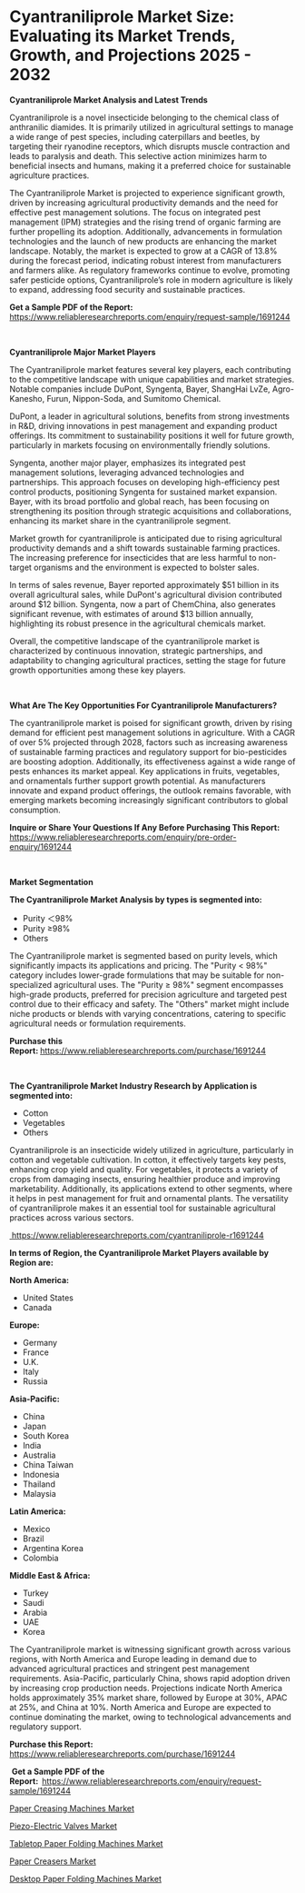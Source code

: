 <p><h1>Cyantraniliprole Market Size: Evaluating its Market Trends, Growth, and Projections 2025 - 2032</h1></p><p><strong>Cyantraniliprole Market Analysis and Latest Trends</strong></p>
<p><p>Cyantraniliprole is a novel insecticide belonging to the chemical class of anthranilic diamides. It is primarily utilized in agricultural settings to manage a wide range of pest species, including caterpillars and beetles, by targeting their ryanodine receptors, which disrupts muscle contraction and leads to paralysis and death. This selective action minimizes harm to beneficial insects and humans, making it a preferred choice for sustainable agriculture practices.</p><p>The Cyantraniliprole Market is projected to experience significant growth, driven by increasing agricultural productivity demands and the need for effective pest management solutions. The focus on integrated pest management (IPM) strategies and the rising trend of organic farming are further propelling its adoption. Additionally, advancements in formulation technologies and the launch of new products are enhancing the market landscape. Notably, the market is expected to grow at a CAGR of 13.8% during the forecast period, indicating robust interest from manufacturers and farmers alike. As regulatory frameworks continue to evolve, promoting safer pesticide options, Cyantraniliprole’s role in modern agriculture is likely to expand, addressing food security and sustainable practices.</p></p>
<p><strong>Get a Sample PDF of the Report:&nbsp;</strong> <a href="https://www.reliableresearchreports.com/enquiry/request-sample/1691244?utm_campaign=34&utm_medium=2&utm_source=Github&utm_content=ia&utm_term=26032025&utm_id=cyantraniliprole">https://www.reliableresearchreports.com/enquiry/request-sample/1691244</a></p>
<p>&nbsp;</p>
<p><strong>Cyantraniliprole Major Market Players</strong></p>
<p><p>The Cyantraniliprole market features several key players, each contributing to the competitive landscape with unique capabilities and market strategies. Notable companies include DuPont, Syngenta, Bayer, ShangHai LvZe, Agro-Kanesho, Furun, Nippon-Soda, and Sumitomo Chemical. </p><p>DuPont, a leader in agricultural solutions, benefits from strong investments in R&D, driving innovations in pest management and expanding product offerings. Its commitment to sustainability positions it well for future growth, particularly in markets focusing on environmentally friendly solutions.</p><p>Syngenta, another major player, emphasizes its integrated pest management solutions, leveraging advanced technologies and partnerships. This approach focuses on developing high-efficiency pest control products, positioning Syngenta for sustained market expansion. Bayer, with its broad portfolio and global reach, has been focusing on strengthening its position through strategic acquisitions and collaborations, enhancing its market share in the cyantraniliprole segment.</p><p>Market growth for cyantraniliprole is anticipated due to rising agricultural productivity demands and a shift towards sustainable farming practices. The increasing preference for insecticides that are less harmful to non-target organisms and the environment is expected to bolster sales.</p><p>In terms of sales revenue, Bayer reported approximately $51 billion in its overall agricultural sales, while DuPont's agricultural division contributed around $12 billion. Syngenta, now a part of ChemChina, also generates significant revenue, with estimates of around $13 billion annually, highlighting its robust presence in the agricultural chemicals market.</p><p>Overall, the competitive landscape of the cyantraniliprole market is characterized by continuous innovation, strategic partnerships, and adaptability to changing agricultural practices, setting the stage for future growth opportunities among these key players.</p></p>
<p>&nbsp;</p>
<p><strong>What Are The Key Opportunities For Cyantraniliprole Manufacturers?</strong></p>
<p><p>The cyantraniliprole market is poised for significant growth, driven by rising demand for efficient pest management solutions in agriculture. With a CAGR of over 5% projected through 2028, factors such as increasing awareness of sustainable farming practices and regulatory support for bio-pesticides are boosting adoption. Additionally, its effectiveness against a wide range of pests enhances its market appeal. Key applications in fruits, vegetables, and ornamentals further support growth potential. As manufacturers innovate and expand product offerings, the outlook remains favorable, with emerging markets becoming increasingly significant contributors to global consumption.</p></p>
<p><strong>Inquire or Share Your Questions If Any Before Purchasing This Report:</strong> <a href="https://www.reliableresearchreports.com/enquiry/pre-order-enquiry/1691244?utm_campaign=34&utm_medium=2&utm_source=Github&utm_content=ia&utm_term=26032025&utm_id=cyantraniliprole">https://www.reliableresearchreports.com/enquiry/pre-order-enquiry/1691244</a></p>
<p>&nbsp;</p>
<p><strong>Market Segmentation</strong></p>
<p><strong>The Cyantraniliprole Market Analysis by types is segmented into:</strong></p>
<p><ul><li>Purity ＜98%</li><li>Purity ≥98%</li><li>Others</li></ul></p>
<p><p>The Cyantraniliprole market is segmented based on purity levels, which significantly impacts its applications and pricing. The "Purity < 98%" category includes lower-grade formulations that may be suitable for non-specialized agricultural uses. The "Purity ≥ 98%" segment encompasses high-grade products, preferred for precision agriculture and targeted pest control due to their efficacy and safety. The "Others" market might include niche products or blends with varying concentrations, catering to specific agricultural needs or formulation requirements.</p></p>
<p><strong>Purchase this Report:&nbsp;</strong><a href="https://www.reliableresearchreports.com/purchase/1691244?utm_campaign=34&utm_medium=2&utm_source=Github&utm_content=ia&utm_term=26032025&utm_id=cyantraniliprole">https://www.reliableresearchreports.com/purchase/1691244</a></p>
<p>&nbsp;</p>
<p><strong>The Cyantraniliprole Market Industry Research by Application is segmented into:</strong></p>
<p><ul><li>Cotton</li><li>Vegetables</li><li>Others</li></ul></p>
<p><p>Cyantraniliprole is an insecticide widely utilized in agriculture, particularly in cotton and vegetable cultivation. In cotton, it effectively targets key pests, enhancing crop yield and quality. For vegetables, it protects a variety of crops from damaging insects, ensuring healthier produce and improving marketability. Additionally, its applications extend to other segments, where it helps in pest management for fruit and ornamental plants. The versatility of cyantraniliprole makes it an essential tool for sustainable agricultural practices across various sectors.</p></p>
<p><a href="https://www.reliableresearchreports.com/cyantraniliprole-r1691244?utm_campaign=34&utm_medium=2&utm_source=Github&utm_content=ia&utm_term=26032025&utm_id=cyantraniliprole">&nbsp;https://www.reliableresearchreports.com/cyantraniliprole-r1691244</a></p>
<p><strong>In terms of Region, the Cyantraniliprole Market Players available by Region are:</strong></p>
<p>
    <p> <strong> North America: </strong>
        <ul>
            <li>United States</li>
            <li>Canada</li>
        </ul>
        </p> 
    <p> <strong> Europe: </strong>
        <ul>
            <li>Germany</li>
            <li>France</li>
            <li>U.K.</li>
            <li>Italy</li>
            <li>Russia</li>
        </ul>
        </p> 
    <p> <strong> Asia-Pacific: </strong>
        <ul>
            <li>China</li>
            <li>Japan</li>
            <li>South Korea</li>
            <li>India</li>
            <li>Australia</li>
            <li>China Taiwan</li>
            <li>Indonesia</li>
            <li>Thailand</li>
            <li>Malaysia</li>
        </ul>
        </p> 
    <p> <strong> Latin America: </strong>
        <ul>
            <li>Mexico</li>
            <li>Brazil</li>
            <li>Argentina Korea</li>
            <li>Colombia</li>
        </ul>
        </p> 
    <p> <strong> Middle East & Africa: </strong>
        <ul>
            <li>Turkey</li>
            <li>Saudi</li>
            <li>Arabia</li>
            <li>UAE</li>
            <li>Korea</li>
        </ul>
    </p>
    </p>
<p><p>The Cyantraniliprole market is witnessing significant growth across various regions, with North America and Europe leading in demand due to advanced agricultural practices and stringent pest management requirements. Asia-Pacific, particularly China, shows rapid adoption driven by increasing crop production needs. Projections indicate North America holds approximately 35% market share, followed by Europe at 30%, APAC at 25%, and China at 10%. North America and Europe are expected to continue dominating the market, owing to technological advancements and regulatory support.</p></p>
<p><strong>Purchase this Report: </strong><a href="https://www.reliableresearchreports.com/purchase/1691244?utm_campaign=34&utm_medium=2&utm_source=Github&utm_content=ia&utm_term=26032025&utm_id=cyantraniliprole">https://www.reliableresearchreports.com/purchase/1691244</a></p>
<p>&nbsp;<strong>Get a Sample PDF of the Report:&nbsp;&nbsp;</strong><a href="https://www.reliableresearchreports.com/enquiry/request-sample/1691244?utm_campaign=34&utm_medium=2&utm_source=Github&utm_content=ia&utm_term=26032025&utm_id=cyantraniliprole">https://www.reliableresearchreports.com/enquiry/request-sample/1691244</a></p>
<p><strong></strong></p>
<p><p><a href="https://github.com/alasmyayock/Market-Research-Report-List-1/blob/main/paper-creasing-machines-market.md?utm_campaign=34&utm_medium=2&utm_source=Github&utm_content=ia&utm_term=26032025&utm_id=cyantraniliprole">Paper Creasing Machines Market</a></p><p><a href="https://github.com/celpabembes/Market-Research-Report-List-1/blob/main/piezo-electric-valves-market.md?utm_campaign=34&utm_medium=2&utm_source=Github&utm_content=ia&utm_term=26032025&utm_id=cyantraniliprole">Piezo-Electric Valves Market</a></p><p><a href="https://github.com/voetzeszuh/Market-Research-Report-List-1/blob/main/tabletop-paper-folding-machines-market.md?utm_campaign=34&utm_medium=2&utm_source=Github&utm_content=ia&utm_term=26032025&utm_id=cyantraniliprole">Tabletop Paper Folding Machines Market</a></p><p><a href="https://github.com/memorirummy/Market-Research-Report-List-1/blob/main/paper-creasers-market.md?utm_campaign=34&utm_medium=2&utm_source=Github&utm_content=ia&utm_term=26032025&utm_id=cyantraniliprole">Paper Creasers Market</a></p><p><a href="https://github.com/xanaanenkaly/Market-Research-Report-List-1/blob/main/desktop-paper-folding-machines-market.md?utm_campaign=34&utm_medium=2&utm_source=Github&utm_content=ia&utm_term=26032025&utm_id=cyantraniliprole">Desktop Paper Folding Machines Market</a></p></p>